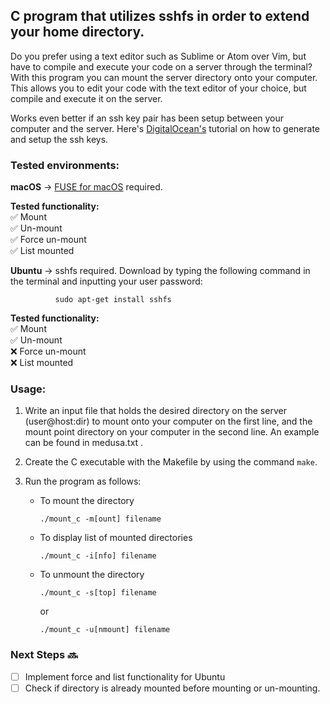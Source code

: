 ## C program that utilizes sshfs in order to extend your home directory.

Do you prefer using a text editor such as Sublime or Atom over Vim, but have
to compile and execute your code on a server through the terminal? With this
program you can mount the server directory onto your computer. This allows you
to edit your code with the text editor of your choice, but compile and execute
it on the server.

Works even better if an ssh key pair has been setup between your computer and
the server. Here's [DigitalOcean's](https://goo.gl/Vk5au7) tutorial on how to
generate and setup the ssh keys.

### Tested environments:
__macOS__ -> [FUSE for macOS](https://osxfuse.github.io/) required.

**Tested functionality:**  
:white_check_mark: Mount           
:white_check_mark: Un-mount  
:white_check_mark: Force un-mount  
:white_check_mark: List mounted  

__Ubuntu__ -> sshfs required. Download by typing the following command in the
              terminal and inputting your user password:

              sudo apt-get install sshfs

**Tested functionality:**  
:white_check_mark: Mount  
:white_check_mark: Un-mount  
:x: Force un-mount   
:x: List mounted    

### Usage:
1. Write an input file that holds the desired directory on the server
(user@host:dir) to mount onto your computer on the first line, and the mount
point directory on your computer in the second line. An example can be found in
medusa.txt .

2. Create the C executable with the Makefile by using the command `make`.

3. Run the program as follows:
    - To mount the directory
      ```
      ./mount_c -m[ount] filename
      ```
    - To display list of mounted directories
      ```
      ./mount_c -i[nfo] filename
      ```
    - To unmount the directory
      ```
      ./mount_c -s[top] filename
      ```
      or
      ```
      ./mount_c -u[nmount] filename
      ```

### Next Steps :soon:  
- [ ] Implement force and list functionality for Ubuntu  
- [ ] Check if directory is already mounted before mounting or un-mounting.
